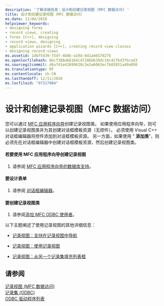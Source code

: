 ```yaml
---
description: '了解详细信息：设计和创建记录视图 (MFC 数据访问) '
title: 设计和创建记录视图（MFC 数据访问）
ms.date: 11/04/2016
helpviewer_keywords:
- designing forms
- record views, creating
- forms [C++], designing
- record views, designing
- application wizards [C++], creating record view classes
- designing record views
ms.assetid: 1d6f5439-754f-4b8b-a19d-841a4657827b
ms.openlocfilehash: 6bcf388abb164c4f20bb639dc19c427bd3fbcad3
ms.sourcegitcommit: d6af41e42699628c3e2e6063ec7b03931a49a098
ms.translationtype: MT
ms.contentlocale: zh-CN
ms.lasthandoff: 12/11/2020
ms.locfileid: "97317904"
---
```

# <a name="designing-and-creating-a-record-view--mfc-data-access"></a>设计和创建记录视图（MFC 数据访问）

您可以通过 [MFC 应用程序向导](../mfc/reference/database-support-mfc-application-wizard.md)创建记录视图类。 如果使用应用程序向导，则可以创建记录视图类并为其创建对话框模板资源（无控件）。 必须使用 Visual C++ 对话框编辑器将控件添加到对话框模板资源。 另一方面，如果使用 " **添加类**"，则必须先在对话框编辑器中创建对话框模板资源，然后创建记录视图类。

#### <a name="to-create-your-record-view-with-the-mfc-application-wizard"></a>若要使用 MFC 应用程序向导创建记录视图

1. 请参阅 [MFC 应用程序向导的数据库支持](../mfc/reference/database-support-mfc-application-wizard.md)。

#### <a name="to-design-your-form"></a>要设计表单

1. 请参阅 [对话框编辑器](../windows/dialog-editor.md)。

#### <a name="to-create-your-record-view-class"></a>要创建记录视图类

1. 请参阅[添加 MFC ODBC 使用者](../mfc/reference/adding-an-mfc-odbc-consumer.md)。

以下主题阐述了使用记录视图的其他详细信息：

- [记录视图：支持在记录视图中导航](../data/supporting-navigation-in-a-record-view-mfc-data-access.md)

- [记录视图：使用记录视图](../data/using-a-record-view-mfc-data-access.md)

- [记录视图：从另一个记录集填充列表框](../data/filling-a-list-box-from-a-second-recordset-mfc-data-access.md)

## <a name="see-also"></a>请参阅

[记录视图 (MFC 数据访问) ](../data/record-views-mfc-data-access.md)<br/>
[记录集 (ODBC)](../data/odbc/recordset-odbc.md)<br/>
[ODBC 驱动程序列表](../data/odbc/odbc-driver-list.md)
